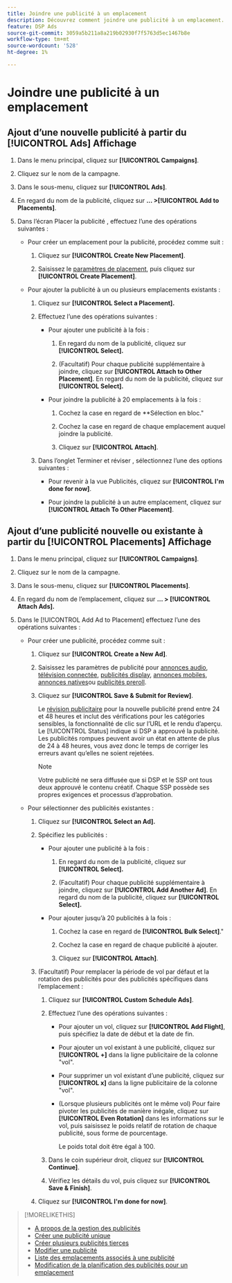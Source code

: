 ```yaml
---
title: Joindre une publicité à un emplacement
description: Découvrez comment joindre une publicité à un emplacement.
feature: DSP Ads
source-git-commit: 3059a5b211a8a219b02930f7f5763d5ec1467b8e
workflow-type: tm+mt
source-wordcount: '528'
ht-degree: 1%

---
```


# Joindre une publicité à un emplacement

## Ajout d’une nouvelle publicité à partir du [!UICONTROL Ads] Affichage

1. Dans le menu principal, cliquez sur **[!UICONTROL Campaigns]**.

1. Cliquez sur le nom de la campagne.

1. Dans le sous-menu, cliquez sur **[!UICONTROL Ads]**.

1. En regard du nom de la publicité, cliquez sur  **... >[!UICONTROL Add to Placements]**.

1. Dans l’écran Placer la publicité , effectuez l’une des opérations suivantes :

   * Pour créer un emplacement pour la publicité, procédez comme suit :

      1. Cliquez sur **[!UICONTROL Create New Placement]**.

      1. Saisissez le [paramètres de placement](/help/dsp/campaign-management/placements/placement-settings.md), puis cliquez sur **[!UICONTROL Create Placement]**.
   * Pour ajouter la publicité à un ou plusieurs emplacements existants :

      1. Cliquez sur **[!UICONTROL Select a Placement].**

      1. Effectuez l’une des opérations suivantes :

         * Pour ajouter une publicité à la fois :

            1. En regard du nom de la publicité, cliquez sur **[!UICONTROL Select].**

            1. (Facultatif) Pour chaque publicité supplémentaire à joindre, cliquez sur **[!UICONTROL Attach to Other Placement]**. En regard du nom de la publicité, cliquez sur **[!UICONTROL Select].**
         * Pour joindre la publicité à 20 emplacements à la fois :

            1. Cochez la case en regard de **Sélection en bloc.&quot;

            1. Cochez la case en regard de chaque emplacement auquel joindre la publicité.

            1. Cliquez sur **[!UICONTROL Attach]**.
      1. Dans l’onglet Terminer et réviser , sélectionnez l’une des options suivantes :

         * Pour revenir à la vue Publicités, cliquez sur **[!UICONTROL I'm done for now]**.

         * Pour joindre la publicité à un autre emplacement, cliquez sur **[!UICONTROL Attach To Other Placement]**.




## Ajout d’une publicité nouvelle ou existante à partir du [!UICONTROL Placements] Affichage

1. Dans le menu principal, cliquez sur **[!UICONTROL Campaigns]**.

1. Cliquez sur le nom de la campagne.

1. Dans le sous-menu, cliquez sur **[!UICONTROL Placements]**.

1. En regard du nom de l’emplacement, cliquez sur  **... > [!UICONTROL Attach Ads].**

1. Dans le [!UICONTROL Add Ad to Placement] effectuez l’une des opérations suivantes :

   * Pour créer une publicité, procédez comme suit :

      1. Cliquez sur **[!UICONTROL Create a New Ad]**.

      1. Saisissez les paramètres de publicité pour [annonces audio](ad-settings-audio.md), [télévision connectée](ad-settings-connected-tv.md), [publicités display](ad-settings-display.md), [annonces mobiles](ad-settings-mobile.md), [annonces natives](ad-settings-native.md)ou [publicités preroll](ad-settings-pre-roll.md).

      1. Cliquez sur **[!UICONTROL Save & Submit for Review]**.

         Le [révision publicitaire](ad-about.md) pour la nouvelle publicité prend entre 24 et 48 heures et inclut des vérifications pour les catégories sensibles, la fonctionnalité de clic sur l’URL et le rendu d’aperçu. Le [!UICONTROL Status] indique si DSP a approuvé la publicité. Les publicités rompues peuvent avoir un état en attente de plus de 24 à 48 heures, vous avez donc le temps de corriger les erreurs avant qu’elles ne soient rejetées.

         >[!NOTE]
         >
         >Votre publicité ne sera diffusée que si DSP et le SSP ont tous deux approuvé le contenu créatif. Chaque SSP possède ses propres exigences et processus d’approbation.
   * Pour sélectionner des publicités existantes :

      1. Cliquez sur **[!UICONTROL Select an Ad].**

      1. Spécifiez les publicités :
         * Pour ajouter une publicité à la fois :

            1. En regard du nom de la publicité, cliquez sur **[!UICONTROL Select].**

            1. (Facultatif) Pour chaque publicité supplémentaire à joindre, cliquez sur **[!UICONTROL Add Another Ad]**. En regard du nom de la publicité, cliquez sur **[!UICONTROL Select].**
         * Pour ajouter jusqu’à 20 publicités à la fois :

            1. Cochez la case en regard de **[!UICONTROL Bulk Select]**.&quot;

            1. Cochez la case en regard de chaque publicité à ajouter.

            1. Cliquez sur **[!UICONTROL Attach]**.
      1. (Facultatif) Pour remplacer la période de vol par défaut et la rotation des publicités pour des publicités spécifiques dans l’emplacement :

         1. Cliquez sur **[!UICONTROL Custom Schedule Ads]**.

         1. Effectuez l’une des opérations suivantes :

            * Pour ajouter un vol, cliquez sur **[!UICONTROL Add Flight]**, puis spécifiez la date de début et la date de fin.

            * Pour ajouter un vol existant à une publicité, cliquez sur **[!UICONTROL +]** dans la ligne publicitaire de la colonne &quot;vol&quot;.

            * Pour supprimer un vol existant d’une publicité, cliquez sur **[!UICONTROL x]** dans la ligne publicitaire de la colonne &quot;vol&quot;.

            * (Lorsque plusieurs publicités ont le même vol) Pour faire pivoter les publicités de manière inégale, cliquez sur **[!UICONTROL Even Rotation]** dans les informations sur le vol, puis saisissez le poids relatif de rotation de chaque publicité, sous forme de pourcentage.

               Le poids total doit être égal à 100.
         1. Dans le coin supérieur droit, cliquez sur **[!UICONTROL Continue]**.

         1. Vérifiez les détails du vol, puis cliquez sur **[!UICONTROL Save & Finish]**.
      1. Cliquez sur **[!UICONTROL I'm done for now]**.






>[!MORELIKETHIS]
>
>* [A propos de la gestion des publicités](ad-about.md)
>* [Créer une publicité unique](ad-create.md)
>* [Créer plusieurs publicités tierces](ad-create-multiple.md)
>* [Modifier une publicité](ad-edit.md)
>* [Liste des emplacements associés à une publicité](ad-list-placements.md)
>* [Modification de la planification des publicités pour un emplacement](/help/dsp/campaign-management/placements/placement-edit-ad-schedule.md)

